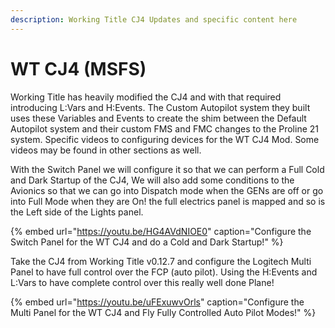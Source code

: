 ```yaml
---
description: Working Title CJ4 Updates and specific content here
---
```


# WT CJ4 \(MSFS\)

Working Title has heavily modified the CJ4 and with that required introducing L:Vars and H:Events.  The Custom Autopilot system they built uses these Variables and Events to create the shim between the Default Autopilot system and their custom FMS and FMC changes to the Proline 21 system.  Specific videos to configuring devices for the WT CJ4 Mod.  Some videos may be found in other sections as well. 

With the Switch Panel we will configure it so that we can perform a Full Cold and Dark Startup of the CJ4, We will also add some conditions to the Avionics so that we can go into Dispatch mode when the GENs are off or go into Full Mode when they are On!   the full electrics panel is mapped and so is the Left side of the Lights panel. 

{% embed url="https://youtu.be/HG4AVdNIOE0" caption="Configure the Switch Panel for the WT CJ4 and do a Cold and Dark Startup!" %}

Take the CJ4 from Working Title v0.12.7 and configure the Logitech Multi Panel to have full control over the FCP \(auto pilot\).  Using the H:Events and L:Vars to have complete control over this really well done Plane!

{% embed url="https://youtu.be/uFExuwvOrls" caption="Configure the Multi Panel for the WT CJ4 and Fly Fully Controlled Auto Pilot Modes!" %}






